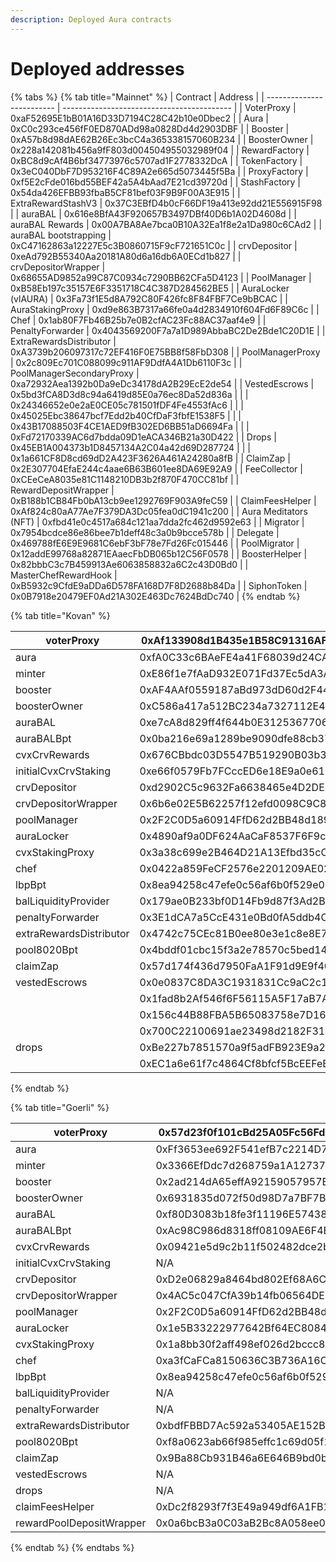 ```yaml
---
description: Deployed Aura contracts
---
```


# Deployed addresses



{% tabs %}
{% tab title="Mainnet" %}
| Contract                  | Address                                    |
| ------------------------- | ------------------------------------------ |
| VoterProxy                | 0xaF52695E1bB01A16D33D7194C28C42b10e0Dbec2 |
| Aura                      | 0xC0c293ce456fF0ED870ADd98a0828Dd4d2903DBF |
| Booster                   | 0xA57b8d98dAE62B26Ec3bcC4a365338157060B234 |
| BoosterOwner              | 0x228a142081b456a9fF803d004504955032989f04 |
| RewardFactory             | 0xBC8d9cAf4B6bf34773976c5707ad1F2778332DcA |
| TokenFactory              | 0x3eC040DbF7D953216F4C89A2e665d5073445f5Ba |
| ProxyFactory              | 0xf5E2cFde016bd55BEF42a5A4bAad7E21cd39720d |
| StashFactory              | 0x54da426EFBB93fbaB5CF81bef03F9B9F00A3E915 |
| ExtraRewardStashV3        | 0x37C3EBfD4b0cF66DF19a413e92dd21E556915F98 |
| auraBAL                   | 0x616e8BfA43F920657B3497DBf40D6b1A02D4608d |
| auraBAL Rewards           | 0x00A7BA8Ae7bca0B10A32Ea1f8e2a1Da980c6CAd2 |
| auraBAL bootstrapping     | 0xC47162863a12227E5c3B0860715F9cF721651C0c |
| crvDepositor              | 0xeAd792B55340Aa20181A80d6a16db6A0ECd1b827 |
| crvDepositorWrapper       | 0x68655AD9852a99C87C0934c7290BB62CFa5D4123 |
| PoolManager               | 0xB58Eb197c35157E6F3351718C4C387D284562BE5 |
| AuraLocker (vlAURA)       | 0x3Fa73f1E5d8A792C80F426fc8F84FBF7Ce9bBCAC |
| AuraStakingProxy          | 0xd9e863B7317a66fe0a4d2834910f604Fd6F89C6c |
| Chef                      | 0x1ab80F7Fb46B25b7e0B2cfAC23Fc88AC37aaf4e9 |
| PenaltyForwarder          | 0x4043569200F7a7a1D989AbbaBC2De2Bde1C20D1E |
| ExtraRewardsDistributor   | 0xA3739b206097317c72EF416F0E75BB8f58FbD308 |
| PoolManagerProxy          | 0x2c809Ec701C088099c911AF9DdfA4A1Db6110F3c |
| PoolManagerSecondaryProxy | 0xa72932Aea1392b0Da9eDc34178dA2B29EcE2de54 |
| VestedEscrows             | 0x5bd3fCA8D3d8c94a6419d85E0a76ec8Da52d836a |
|                           | 0x24346652e0e2aE0CE05c781501fDF4Fe4553fAc6 |
|                           | 0x45025Ebc38647bcf7Edd2b40CfDaF3fbfE1538F5 |
|                           | 0x43B17088503F4CE1AED9fB302ED6BB51aD6694Fa |
|                           | 0xFd72170339AC6d7bdda09D1eACA346B21a30D422 |
| Drops                     | 0x45EB1A004373b1D8457134A2C04a42d69D287724 |
|                           | 0x1a661CF8D8cd69dD2A423F3626A461A24280a8fB |
| ClaimZap                  | 0x2E307704EfaE244c4aae6B63B601ee8DA69E92A9 |
| FeeCollector              | 0xCEeCeA8035e81C1148210DB3b2f870F470CC81bf |
| RewardDepositWrapper      | 0xB188b1CB84Fb0bA13cb9ee1292769F903A9feC59 |
| ClaimFeesHelper           | 0xAf824c80aA77Ae7F379DA3Dc05fea0dC1941c200 |
| Aura Meditators (NFT)     | 0xfbd41e0c4517a684c121aa7dda2fc462d9592e63 |
| Migrator                  | 0x7954bcdce86e86bee7b1deff48c3a0b9bcce578b |
| Delegate                  | 0x469788fE6E9E9681C6ebF3bF78e7Fd26Fc015446 |
| PoolMigrator              | 0x12addE99768a82871EAaecFbDB065b12C56F0578 |
| BoosterHelper             | 0x82bbbC3c7B459913Ae6063858832a6C2c43D0Bd0 |
| MasterChefRewardHook      | 0xB5932c9CfdE9aDDa6D578FA168D7F8D2688b84Da |
| SiphonToken               | 0x0B7918e20479EF0Ad21A302E463Dc7624BdDc740 |
{% endtab %}

{% tab title="Kovan" %}


| voterProxy              | 0xAf133908d1B435e1B58C91316AF3f17688a47A50 |
| ----------------------- | ------------------------------------------ |
| aura                    | 0xfA0C33c6BAeFE4a41F68039d24CA116a4E4B49DE |
| minter                  | 0xE86f1e7fAaD932E071Fd37Ec5dA3A2877a31c51F |
| booster                 | 0xAF4AAf0559187aBd973dD60d2F44513aF3a2490d |
| boosterOwner            | 0xC586a417a512BC234a7327112E41284F2E98B953 |
| auraBAL                 | 0xe7cA8d829ff4f644b0E312536770630Fa63EdAab |
| auraBALBpt              | 0x0ba216e69a1289be9090dfe88cb37d8a542cb74b |
| cvxCrvRewards           | 0x676CBbdc03D5547B519290B03b3d0a865eE2fE10 |
| initialCvxCrvStaking    | 0xe66f0579Fb7FCccED6e18E9a0e610493811Bfe79 |
| crvDepositor            | 0xd2902C5c9632Fa6638465e4D2DE5AcDcCf8Ca673 |
| crvDepositorWrapper     | 0x6b6e02E5B62257f12efd0098C9C836D31E21eB6F |
| poolManager             | 0x2F2C0D5a60914FfD62d2BB48d189b1cd87BedE61 |
| auraLocker              | 0x4890af9a0DF624AaCaF8537F6F9caC56A723cb2F |
| cvxStakingProxy         | 0x3a38c699e2B464D21A13Efbd35cC71021994b032 |
| chef                    | 0x0422a859FeCF2576e2201209AE02eFff916AfCF4 |
| lbpBpt                  | 0x8ea94258c47efe0c56af6b0f529e05298f5aca64 |
| balLiquidityProvider    | 0x179ae0B233bf0D14Fb9d87f3Ad2BF7625aF96623 |
| penaltyForwarder        | 0x3E1dCA7a5CcE431e0Bd0fA5ddb4C3575E20A07C4 |
| extraRewardsDistributor | 0x4742c75CEc81B0ee80e3e1c8e8E7Cd5aeB218F41 |
| pool8020Bpt             | 0x4bddf01cbc15f3a2e78570c5bed14c67a16327f6 |
| claimZap                | 0x57d174f436d7950FaA1F91d9E9f40716E199B28c |
| vestedEscrows           | 0x0e0837C8DA3C1931831Cc9aC2c19265AAa16cF97 |
|                         | 0x1fad8b2Af546f6F56115A5F17aB7A6e6946A771a |
|                         | 0x156c44B88FBA5B65083758e7D1634c9fD27F0a31 |
|                         | 0x700C22100691ae23498d2182F317A7bC2829043a |
| drops                   | 0xBe227b7851570a9f5adFB923E9a2d4583EB6630F |
|                         | 0xEC1a6e61f7c4864Cf8bfcf5BcEEFeE6259D6A2B6 |
{% endtab %}

{% tab title="Goerli" %}


| voterProxy               | 0x57d23f0f101cBd25A05Fc56Fd07dE32bCBb622e9 |
| ------------------------ | ------------------------------------------ |
| aura                     | 0xFf3653ee692F541efB7c2214D72FE05A7A6EC01f |
| minter                   | 0x3366EfDdc7d268759a1A1273740aE5C626b2DFbA |
| booster                  | 0x2ad214dA65effA92159057957E50994440E99A1b |
| boosterOwner             | 0x6931835d072f50d98D7a7BF7B2C4faFdA86628d7 |
| auraBAL                  | 0xf80D3083b18fe3f11196E57438258330Ba4f15Ec |
| auraBALBpt               | 0xAc98C986d8318ff08109AE6F4E7043468dA9d0a2 |
| cvxCrvRewards            | 0x09421e5d9c2b11f502482dce2b718b037fd10a25 |
| initialCvxCrvStaking     | N/A                                        |
| crvDepositor             | 0xD2e06829a8464bd802Ef68A6C900F36db3a86cb1 |
| crvDepositorWrapper      | 0x4AC5c047CfA39b14fb06564DEC7D85e6fA2b045a |
| poolManager              | 0x2F2C0D5a60914FfD62d2BB48d189b1cd87BedE61 |
| auraLocker               | 0x1e5B33222977642Bf64EC80846BBF83A016727A0 |
| cvxStakingProxy          | 0x1a8bb30f2aff498ef026d2bccc8971a30144b93c |
| chef                     | 0xa3fCaFCa8150636C3B736A16Cd73d49cC8A7E10E |
| lbpBpt                   | 0x8ea94258c47efe0c56af6b0f529e05298f5aca64 |
| balLiquidityProvider     | N/A                                        |
| penaltyForwarder         | N/A                                        |
| extraRewardsDistributor  | 0xbdfFBBD7Ac592a53405AE152B6D23CF3F6B8a738 |
| pool8020Bpt              | 0xf8a0623ab66f985effc1c69d05f1af4badb01b00 |
| claimZap                 | 0x9Ba88Cb931B46a6E646B9bd0ba677D375647EB23 |
| vestedEscrows            | N/A                                        |
| drops                    | N/A                                        |
| claimFeesHelper          | 0xDc2f8293f7f3E49a949df6A1FB1bCb9200eC3982 |
| rewardPoolDepositWrapper | 0x0a6bcB3a0C03aB2Bc8A058ee02ed11D50b494083 |
{% endtab %}
{% endtabs %}

